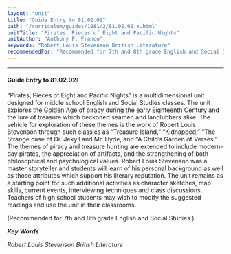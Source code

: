 ```yaml
---
layout: "unit"
title: "Guide Entry to 81.02.02"
path: "/curriculum/guides/1981/2/81.02.02.x.html"
unitTitle: "Pirates, Pieces of Eight and Pacific Nights"
unitAuthor: "Anthony F. Franco"
keywords: "Robert Louis Stevenson British Literature"
recommendedFor: "Recommended for 7th and 8th grade English and Social Studies."
---
```

<body>
<hr/>
 <h4>
  Guide Entry to 81.02.02:
 </h4>
 “Pirates, Pieces of Eight and Pacific Nights” is a multidimensional unit designed for middle school English and Social Studies classes. The unit explores the Golden Age of piracy during the early Eighteenth Century and the lure of treasure which beckoned seamen and landlubbers alike.  The vehicle for exploration of these themes is the work of Robert Louis Stevenson through such classics as “Treasure Island,” “Kidnapped,” “The Strange case of Dr. Jekyll and Mr. Hyde, and “A Child’s Garden of Verses.”  The themes of piracy and treasure hunting are extended to include modern-day pirates, the appreciation of artifacts, and the strengthening of both philosophical and psychological values.  Robert Louis Stevenson was a master storyteller and students will learn of his personal background as well as those attributes which support his literary reputation.  The unit remains as a starting point for such additional activities as character sketches, map skills, current events, interviewing techniques and class discussions.  Teachers of high school students may wish to modify the suggested readings and use the unit in their classrooms.
 <p>
  (Recommended for 7th and 8th grade English and Social Studies.)
 </p>
<p>
  <b>
   <i>
    Key Words
   </i>
  </b>
  <br/>
 </p>
 <p>
  <i>
   Robert Louis Stevenson British Literature
  </i>
 </p>

</body>